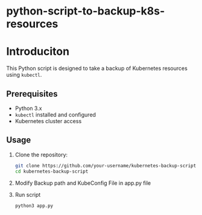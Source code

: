 # python-script-to-backup-k8s-resources

# Introduciton

This Python script is designed to take a backup of Kubernetes resources using `kubectl`.

## Prerequisites

- Python 3.x
- `kubectl` installed and configured
- Kubernetes cluster access

## Usage

1. Clone the repository:

   ```bash
   git clone https://github.com/your-username/kubernetes-backup-script.git
   cd kubernetes-backup-script

2. Modify Backup path and KubeConfig File in app.py file

3. Run script
    ```bash
    python3 app.py
